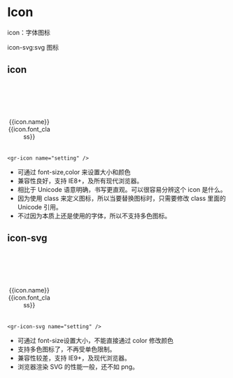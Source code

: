 # Icon
  icon：字体图标
  
  icon-svg:svg 图标

## icon

<div style="display:flex;flex-wrap:wrap;padding:10px 0">
  <div v-for="icon in glyphs" style="width:100px;text-align:center;margin:0 10px 10px 0">
  <div style="height:50px;padding:5px">
      <gr-icon :name="icon.font_class" style="font-size:50px;"/>
  </div>
  <div style="font-size:14px;margin-top:10px;">
    <div>{{icon.name}}</div>
    <div>{{icon.font_class}}</div>
  </div>
  </div>
</div>

```vue
<gr-icon name="setting" />
```

+ 可通过 font-size,color 来设置大小和颜色
+ 兼容性良好，支持 IE8+，及所有现代浏览器。
+ 相比于 Unicode 语意明确，书写更直观。可以很容易分辨这个 icon 是什么。
+ 因为使用 class 来定义图标，所以当要替换图标时，只需要修改 class 里面的 Unicode 引用。
+ 不过因为本质上还是使用的字体，所以不支持多色图标。

## icon-svg

<div style="display:flex;flex-wrap:wrap;padding:10px 0">
  <div v-for="icon in glyphs" style="width:100px;text-align:center;margin:0 10px 10px 0">
    <div style="height:50px;padding:5px">
      <gr-icon-svg :name="icon.font_class" style="font-size:50px;"/>
    </div>
    <div style="font-size:14px;margin-top:10px;">
      <div>{{icon.name}}</div>
      <div>{{icon.font_class}}</div>
    </div>
  </div>
</div>

```vue
<gr-icon-svg name="setting" />
```

+ 可通过 font-size设置大小，不能直接通过 color 修改颜色
+ 支持多色图标了，不再受单色限制。
+ 兼容性较差，支持 IE9+，及现代浏览器。
+ 浏览器渲染 SVG 的性能一般，还不如 png。

<script>

  import fontJson from '../../grui/packages/icon/src/iconfont/iconfont.json'
  export default {
    data() {
      return fontJson
    }
  };
</script>
